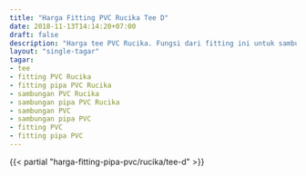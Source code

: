 ```yaml
---
title: "Harga Fitting PVC Rucika Tee D"
date: 2018-11-13T14:14:20+07:00
draft: false
description: "Harga tee PVC Rucika. Fungsi dari fitting ini untuk sambungan cabang tiga pada jalur distribusi air kotor/buangan."
layout: "single-tagar"
tagar:
- tee
- fitting PVC Rucika
- fitting pipa PVC Rucika
- sambungan PVC Rucika
- sambungan pipa PVC Rucika
- sambungan PVC
- sambungan pipa PVC
- fitting PVC
- fitting pipa PVC
---
```


{{< partial "harga-fitting-pipa-pvc/rucika/tee-d" >}}

